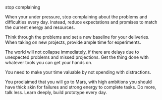 stop complaining

When your under pressure,  stop complaining about the problems and difficulties every day.
Instead, reduce expectations and promises to match the current energy and resources. 

Think through the problems and set a new baseline for your deliveries. When taking on new projects, provide ample time for experiments. 

The world will not collapse immediately,  if there are delays due to unexpected problems and missed projections. Get the thing done with whatever tools you can get your hands on.

You need to make your time valuable by not spending with distractions. 

You proclaimed that you will go to Mars, with high ambitions you should have thick skin for failures and strong energy to complete tasks. Do more, talk less. Learn deeply, build prototype every day. 

